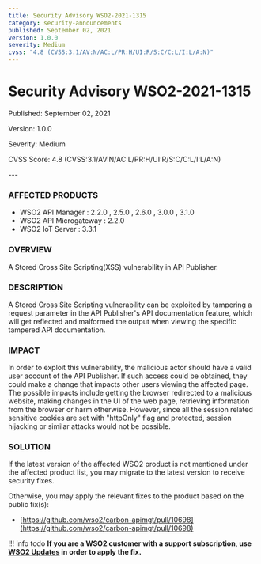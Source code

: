 ```yaml
---
title: Security Advisory WSO2-2021-1315
category: security-announcements
published: September 02, 2021
version: 1.0.0
severity: Medium
cvss: "4.8 (CVSS:3.1/AV:N/AC:L/PR:H/UI:R/S:C/C:L/I:L/A:N)"
---
```


# Security Advisory WSO2-2021-1315

<p class="doc-info">Published: September 02, 2021</p>
<p class="doc-info">Version: 1.0.0</p>
<p class="doc-info">Severity: Medium</p>
<p class="doc-info">CVSS Score: 4.8 (CVSS:3.1/AV:N/AC:L/PR:H/UI:R/S:C/C:L/I:L/A:N)</p>
---

### AFFECTED PRODUCTS
* WSO2 API Manager : 2.2.0 , 2.5.0 , 2.6.0 , 3.0.0 , 3.1.0
* WSO2 API Microgateway : 2.2.0
* WSO2 IoT Server : 3.3.1


### OVERVIEW
A Stored Cross Site Scripting(XSS) vulnerability in API Publisher.


### DESCRIPTION
A Stored Cross Site Scripting vulnerability can be exploited by tampering a request parameter in the API Publisher's API documentation feature, which will get reflected and malformed the output when viewing the specific tampered API documentation.


### IMPACT
In order to exploit this vulnerability, the malicious actor should have a valid user account of the API Publisher. If such access could be obtained, they could make a change that impacts other users viewing the affected page. The possible impacts include getting the browser redirected to a malicious website, making changes in the UI of the web page, retrieving information from the browser or harm otherwise. However, since all the session related sensitive cookies are set with "httpOnly" flag and protected, session hijacking or similar attacks would not be possible.


### SOLUTION
If the latest version of the affected WSO2 product is not mentioned under the affected product list, you may migrate to the latest version to receive security fixes.

Otherwise, you may apply the relevant fixes to the product based on the public fix(s):

* [https://github.com/wso2/carbon-apimgt/pull/10698](https://github.com/wso2/carbon-apimgt/pull/10698)


!!! info todo
    **If you are a WSO2 customer with a support subscription, use [WSO2 Updates](https://wso2.com/updates/) in order to apply the fix.**

